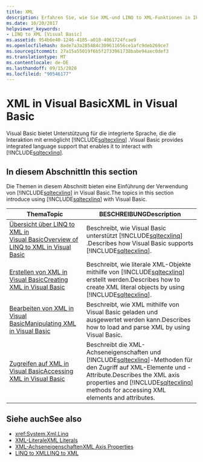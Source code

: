 ```yaml
---
title: XML
description: Erfahren Sie, wie Sie XML-und LINQ to XML-Funktionen in Ihrem Visual Basic Code verwenden.
ms.date: 10/20/2017
helpviewer_keywords:
- LINQ to XML [Visual Basic]
ms.assetid: 954b6e40-1246-4185-a018-4061724fcae9
ms.openlocfilehash: 8ade7a3a285484c309611656ce1afc9deb269ce7
ms.sourcegitcommit: 27a15a55019f6b5f2733961738babe94aec0def3
ms.translationtype: MT
ms.contentlocale: de-DE
ms.lasthandoff: 09/15/2020
ms.locfileid: "90546177"
---
```

# <a name="xml-in-visual-basic"></a><span data-ttu-id="d66d7-103">XML in Visual Basic</span><span class="sxs-lookup"><span data-stu-id="d66d7-103">XML in Visual Basic</span></span>

<span data-ttu-id="d66d7-104">Visual Basic bietet Unterstützung für die integrierte Sprache, die die Interaktion mit ermöglicht [!INCLUDE[sqltecxlinq](~/includes/sqltecxlinq-md.md)] .</span><span class="sxs-lookup"><span data-stu-id="d66d7-104">Visual Basic provides integrated language support that enables it to interact with [!INCLUDE[sqltecxlinq](~/includes/sqltecxlinq-md.md)].</span></span>  
  
## <a name="in-this-section"></a><span data-ttu-id="d66d7-105">In diesem Abschnitt</span><span class="sxs-lookup"><span data-stu-id="d66d7-105">In this section</span></span>  

 <span data-ttu-id="d66d7-106">Die Themen in diesem Abschnitt bieten eine Einführung der Verwendung von [!INCLUDE[sqltecxlinq](~/includes/sqltecxlinq-md.md)] in Visual Basic.</span><span class="sxs-lookup"><span data-stu-id="d66d7-106">The topics in this section introduce using [!INCLUDE[sqltecxlinq](~/includes/sqltecxlinq-md.md)] with Visual Basic.</span></span>  
  
|<span data-ttu-id="d66d7-107">Thema</span><span class="sxs-lookup"><span data-stu-id="d66d7-107">Topic</span></span>|<span data-ttu-id="d66d7-108">BESCHREIBUNG</span><span class="sxs-lookup"><span data-stu-id="d66d7-108">Description</span></span>|  
|-----------|-----------------|  
|[<span data-ttu-id="d66d7-109">Übersicht über LINQ to XML in Visual Basic</span><span class="sxs-lookup"><span data-stu-id="d66d7-109">Overview of LINQ to XML in Visual Basic</span></span>](overview-of-linq-to-xml.md)|<span data-ttu-id="d66d7-110">Beschreibt, wie Visual Basic unterstützt [!INCLUDE[sqltecxlinq](~/includes/sqltecxlinq-md.md)] .</span><span class="sxs-lookup"><span data-stu-id="d66d7-110">Describes how Visual Basic supports [!INCLUDE[sqltecxlinq](~/includes/sqltecxlinq-md.md)].</span></span>|  
|[<span data-ttu-id="d66d7-111">Erstellen von XML in Visual Basic</span><span class="sxs-lookup"><span data-stu-id="d66d7-111">Creating XML in Visual Basic</span></span>](creating-xml.md)|<span data-ttu-id="d66d7-112">Beschreibt, wie literale XML-Objekte mithilfe von [!INCLUDE[sqltecxlinq](~/includes/sqltecxlinq-md.md)] erstellt werden.</span><span class="sxs-lookup"><span data-stu-id="d66d7-112">Describes how to create XML literal objects by using [!INCLUDE[sqltecxlinq](~/includes/sqltecxlinq-md.md)].</span></span>|  
|[<span data-ttu-id="d66d7-113">Bearbeiten von XML in Visual Basic</span><span class="sxs-lookup"><span data-stu-id="d66d7-113">Manipulating XML in Visual Basic</span></span>](manipulating-xml.md)|<span data-ttu-id="d66d7-114">Beschreibt, wie XML mithilfe von Visual Basic geladen und ausgewertet werden kann.</span><span class="sxs-lookup"><span data-stu-id="d66d7-114">Describes how to load and parse XML by using Visual Basic.</span></span>|  
|[<span data-ttu-id="d66d7-115">Zugreifen auf XML in Visual Basic</span><span class="sxs-lookup"><span data-stu-id="d66d7-115">Accessing XML in Visual Basic</span></span>](accessing-xml.md)|<span data-ttu-id="d66d7-116">Beschreibt die XML-Achseneigenschaften und [!INCLUDE[sqltecxlinq](~/includes/sqltecxlinq-md.md)]-Methoden für den Zugriff auf XML-Elemente und -Attribute.</span><span class="sxs-lookup"><span data-stu-id="d66d7-116">Describes the XML axis properties and [!INCLUDE[sqltecxlinq](~/includes/sqltecxlinq-md.md)] methods for accessing XML elements and attributes.</span></span>|  
  
## <a name="see-also"></a><span data-ttu-id="d66d7-117">Siehe auch</span><span class="sxs-lookup"><span data-stu-id="d66d7-117">See also</span></span>

- <xref:System.Xml.Linq>
- [<span data-ttu-id="d66d7-118">XML-Literale</span><span class="sxs-lookup"><span data-stu-id="d66d7-118">XML Literals</span></span>](../../../language-reference/xml-literals/index.md)
- [<span data-ttu-id="d66d7-119">XML-Achseneigenschaften</span><span class="sxs-lookup"><span data-stu-id="d66d7-119">XML Axis Properties</span></span>](../../../language-reference/xml-axis/index.md)
- [<span data-ttu-id="d66d7-120">LINQ to XML</span><span class="sxs-lookup"><span data-stu-id="d66d7-120">LINQ to XML</span></span>](../../../../standard/linq/linq-xml-overview.md)
